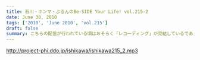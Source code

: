 ```yaml
---
title: 石川・ホンマ・ぶるんのBe-SIDE Your Life! vol.215-2
date: June 30, 2010
tags: ['2010', 'June 2010', 'vol.215']
draft: false
summary: こちらの配信が行われている頃はおそらく「レコーディング」が完結しているであろう・・・。はたして出来は！?男たちの顔は、ミュージシャンのそれであった・・・NAMAE
---
```


http://project-phi.ddo.jp/ishikawa/ishikawa215_2.mp3